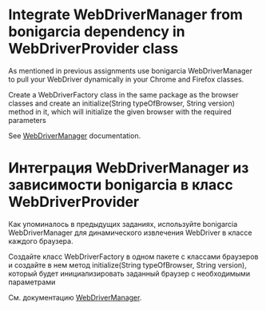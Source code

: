 # Integrate WebDriverManager from bonigarcia dependency in WebDriverProvider class

As mentioned in previous assignments use bonigarcia WebDriverManager to pull your WebDriver dynamically in your Сhrome and Firefox classes.

Create a WebDriverFactory class in the same package as the browser classes and create an initialize(String typeOfBrowser, String version) method in it,
which will initialize the given browser with the required parameters

See [WebDriverManager](https://github.com/bonigarcia/webdrivermanager/blob/master/README.md) documentation.


# Интеграция WebDriverManager из зависимости bonigarcia в класс WebDriverProvider

Как упоминалось в предыдущих заданиях, используйте bonigarcia WebDriverManager для динамического извлечения WebDriver в классе каждого 
браузера.

Создайте класс WebDriverFactory в одном пакете с классами браузеров и создайте в нем метод initialize(String typeOfBrowser, String version),
который будет инициализировать заданный браузер с необходимыми параметрами

См. документацию [WebDriverManager](https://github.com/bonigarcia/webdrivermanager/blob/master/README.md).